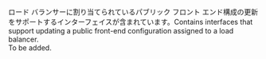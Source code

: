 <Namespace Name="Microsoft.Azure.Management.Network.Fluent.LoadBalancerPublicFrontend.Update">
  <Docs>
    <summary><span data-ttu-id="27242-101">ロード バランサーに割り当てられているパブリック フロント エンド構成の更新をサポートするインターフェイスが含まれています。</span><span class="sxs-lookup"><span data-stu-id="27242-101">Contains interfaces that support updating a public front-end configuration assigned to a load balancer.</span></span></summary> 
    <remarks>To be added.</remarks>
  </Docs>
</Namespace>
